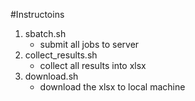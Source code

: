 

#Instructoins
1. sbatch.sh
   - submit all jobs to server 
2. collect_results.sh 
   - collect all results into xlsx 
3. download.sh
   - download the xlsx to local machine



